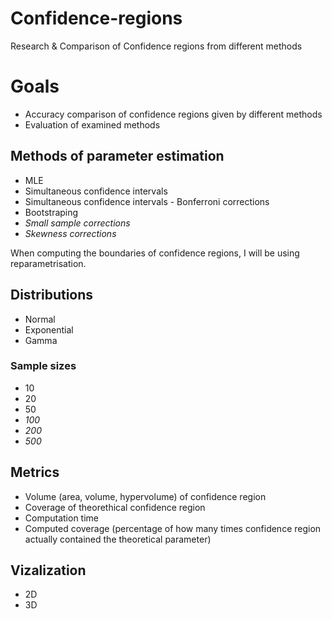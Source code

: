 # Confidence-regions
Research &amp; Comparison of Confidence regions from different methods

# Goals

- Accuracy comparison of confidence regions given by different methods
- Evaluation of examined methods

## Methods of parameter estimation

- MLE
- Simultaneous confidence intervals
- Simultaneous confidence intervals - Bonferroni corrections
- Bootstraping
- *Small sample corrections*
- *Skewness corrections*

When computing the boundaries of confidence regions, I will be using reparametrisation.

## Distributions

- Normal
- Exponential
- Gamma

### Sample sizes

- 10
- 20
- 50
- *100*
- *200*
- *500*

## Metrics

- Volume (area, volume, hypervolume) of confidence region
- Coverage of theorethical confidence region
- Computation time
- Computed coverage (percentage of how many times confidence region actually contained the theoretical parameter)

## Vizalization

- 2D
- 3D